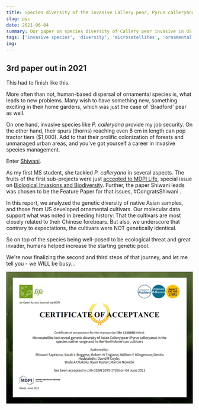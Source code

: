 ```yaml
---
title: Species diversity of the invasive Callery pear, Pyrus calleryana, part 1
slug: pyc
date: 2021-06-04
summary: Our paper on species diversity of Callery pear invasive in US to be featured in MDPI Life.
tags: ['invasive species', 'diversity', 'microsatellites', 'ornamental escapes']
img:
---
```


## 3rd paper out in 2021

This had to finish like this.

More often than not, human-based dispersal of ornamental species is, what leads to new problems. Many wish to have something new, something exciting in their home gardens, which was just the case of 'Bradford' pear as well.

On one hand, invasive species like _P. calleryana_ provide my job security. On the other hand, their spurs (thorns) reaching even 8 cm in length can pop tractor tiers ($1,000). Add to that their prolific colonization of forests and unmanaged urban areas, and you've got yourself a career in invasive species management.

Enter [Shiwani](../../projects/2020/Pyrus-calleryana-SFRA-2019/Pyrus-calleryana-SFRA-2019.md).

As my first MS student, she tackled _P. calleryana_ in several aspects. The fruits of the first sub-projects were just [accepted to MDPI Life](/Life.jpg), special issue on [Biological Invasions and Biodiversity](https://www.mdpi.com/journal/life/special_issues/biological_invasions_biodiversity). Further, the paper Shiwani leads was chosen to be the Feature Paper for that issues, #CongratsShiwani .

In this report, we analyzed the genetic diversity of native Asian samples, and those from US developed ornamental cultivars. Our molecular data support what was noted in breeding history: That the cultivars are most closely related to their Chinese forebears. But also, we underscore that contrary to expectations, the cultivars were NOT genetically identical.

So on top of the species being well-posed to be ecological threat and great invader, humans helped increase the starting genetic pool. 

We're now finalizing the second and third steps of that journey, and let me tell you - we WILL be busy...

![published](./Life.jpg "Our _P. calleryana_ paper is accepted!!!")